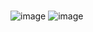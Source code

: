 # 
![image](https://github.com/Git-build/aorustudio/assets/45383897/dca97c90-6744-4b26-9094-b93a72ffaea4)
![image](https://www.puxiang.com/galleries/39a3c3163f5f659d323d79dfe286df40)
